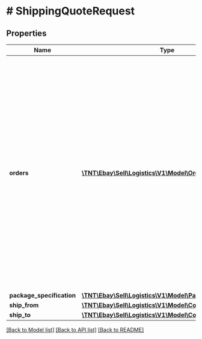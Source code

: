 # # ShippingQuoteRequest

## Properties

Name | Type | Description | Notes
------------ | ------------- | ------------- | -------------
**orders** | [**\TNT\Ebay\Sell\Logistics\V1\Model\Order[]**](Order.md) | A seller-defined list that contains information about the orders in the package. This allows sellers to include information about the line items in the package with the shipment information.  &lt;br&gt;&lt;br&gt;A package can contain any number of line items from one or more orders, providing they all ship in the same package.  &lt;br&gt;&lt;br&gt;&lt;b&gt;Maximum list size:&lt;/b&gt; 10 | [optional]
**package_specification** | [**\TNT\Ebay\Sell\Logistics\V1\Model\PackageSpecification**](PackageSpecification.md) |  | [optional]
**ship_from** | [**\TNT\Ebay\Sell\Logistics\V1\Model\Contact**](Contact.md) |  | [optional]
**ship_to** | [**\TNT\Ebay\Sell\Logistics\V1\Model\Contact**](Contact.md) |  | [optional]

[[Back to Model list]](../../README.md#models) [[Back to API list]](../../README.md#endpoints) [[Back to README]](../../README.md)
